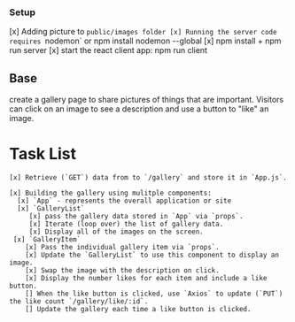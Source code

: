 ### Setup
 [x] Adding picture to `public/images folder
 [x] Running the server code requires `nodemon` or npm install nodemon --global
 [x] npm install  +   npm run server
 [x] start the react client app: npm run client

## Base
   create a gallery page to share pictures of things that are important. Visitors can click on an image to see a description and use a button to "like" an image.

  # Task List
    [x] Retrieve (`GET`) data from to `/gallery` and store it in `App.js`.

    [x] Building the gallery using mulitple components:
      [x] `App` - represents the overall application or site 
      [x] `GalleryList` 
         [x] pass the gallery data stored in `App` via `props`.
         [x] Iterate (loop over) the list of gallery data.
         [x] Display all of the images on the screen.
     [x] `GalleryItem` 
        [x] Pass the individual gallery item via `props`. 
        [x] Update the `GalleryList` to use this component to display an image.
        [x] Swap the image with the description on click.
        [x] Display the number likes for each item and include a like button.
        [] When the like button is clicked, use `Axios` to update (`PUT`) the like count `/gallery/like/:id`.
        [] Update the gallery each time a like button is clicked.
